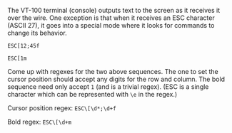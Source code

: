 The VT-100 terminal (console) outputs text to the screen as it receives it over the wire. One exception is that when it receives an ESC character (ASCII 27), it goes into a special mode where it looks for commands to change its behavior.

`ESC[12;45f`

`ESC[1m`

Come up with regexes for the two above sequences. The one to set the cursor position should accept any digits for the row and column. The bold sequence need only accept `1` (and is a trivial regex). (ESC is a single character which can be represented with `\e` in the regex.)

Cursor position regex: `ESC\[\d*;\d+f`

Bold regex: `ESC\[\d+m`
